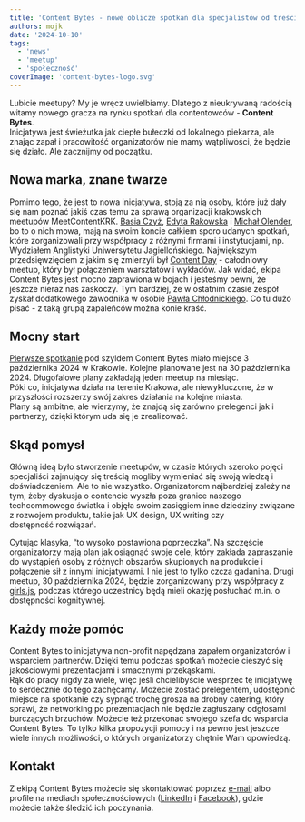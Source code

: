 ```yaml
---
title: 'Content Bytes - nowe oblicze spotkań dla specjalistów od treści'
authors: mojk
date: '2024-10-10'
tags:
  - 'news'
  - 'meetup'
  - 'społeczność'
coverImage: 'content-bytes-logo.svg'
---
```

Lubicie meetupy? My je wręcz uwielbiamy. Dlatego z nieukrywaną radością witamy nowego gracza na rynku spotkań dla contentowców - **Content Bytes**.  
Inicjatywa jest świeżutka jak ciepłe bułeczki od lokalnego piekarza, ale znając zapał i pracowitość organizatorów nie mamy wątpliwości, że będzie się działo. Ale zacznijmy od początku.

<!--truncate-->

## Nowa marka, znane twarze

Pomimo tego, że jest to nowa inicjatywa, stoją za nią osoby, które już dały się nam poznać jakiś czas temu za sprawą organizacji krakowskich meetupów MeetContentKRK. [Basia Czyż](https://www.linkedin.com/in/barbara-szwarc), [Edyta Rakowska](https://www.linkedin.com/in/edyta-rakowska) i [Michał Olender](https://www.linkedin.com/in/michal-olender), bo to o nich mowa, mają na swoim koncie całkiem sporo udanych spotkań, które zorganizowali przy współpracy z różnymi firmami i instytucjami, np. Wydziałem Anglistyki Uniwersytetu Jagiellońskiego. Największym przedsięwzięciem z jakim się zmierzyli był [Content Day](https://techwriter.pl/meet-content-krk-content-day-podsumowanie/) - całodniowy meetup, który był połączeniem warsztatów i wykładów. Jak widać, ekipa Content Bytes jest mocno zaprawiona w bojach i jesteśmy pewni, że jeszcze nieraz nas zaskoczy. Tym bardziej, że w ostatnim czasie zespół zyskał dodatkowego zawodnika w osobie [Pawła Chłodnickiego](https://www.linkedin.com/in/pawelchlodnicki). Co tu dużo pisać - z taką grupą zapaleńców można konie kraść.

## Mocny start

[Pierwsze spotkanie](https://techwriter.pl/content-bytes-pazdziernik-2024) pod szyldem Content Bytes miało miejsce 3 października 2024 w Krakowie. Kolejne planowane jest na 30 października 2024. Długofalowe plany zakładają jeden meetup na miesiąc.   
Póki co, inicjatywa działa na terenie Krakowa, ale niewykluczone, że w przyszłości rozszerzy swój zakres działania na kolejne miasta.  
Plany są ambitne, ale wierzymy, że znajdą się zarówno prelegenci jak i partnerzy, dzięki którym uda się je zrealizować.

## Skąd pomysł

Główną ideą było stworzenie meetupów, w czasie których szeroko pojęci specjaliści zajmujący się treścią mogliby wymieniać się swoją wiedzą i doświadczeniem. Ale to nie wszystko. Organizatorom najbardziej zależy na tym, żeby dyskusja o contencie wyszła poza granice naszego techcommowego światka i objęła swoim zasięgiem inne dziedziny związane z rozwojem produktu, takie jak UX design, UX writing czy dostępność rozwiązań.

Cytując klasyka, “to wysoko postawiona poprzeczka”. Na szczęście organizatorzy mają plan jak osiągnąć swoje cele, który zakłada zapraszanie do wystąpień osoby z różnych obszarów skupionych na produkcie i połączenie sił z innymi inicjatywami. I nie jest to tylko czcza gadanina. Drugi meetup, 30 października 2024, będzie zorganizowany przy współpracy z [girls.js](https://girlsjs.pl/), podczas którego uczestnicy będą mieli okazję posłuchać m.in. o dostępności kognitywnej.

## Każdy może pomóc

Content Bytes to inicjatywa non-profit napędzana zapałem organizatorów i wsparciem partnerów. Dzięki temu podczas spotkań możecie cieszyć się jakościowymi prezentacjami i smacznymi przekąskami.  
Rąk do pracy nigdy za wiele, więc jeśli chcielibyście wesprzeć tę inicjatywę to serdecznie do tego zachęcamy. Możecie zostać prelegentem, udostępnić miejsce na spotkanie czy sypnąć trochę grosza na drobny catering, który sprawi, że networking po prezentacjach nie będzie zagłuszany odgłosami burczących brzuchów. Możecie też przekonać swojego szefa do wsparcia Content Bytes. To tylko kilka propozycji pomocy i na pewno jest jeszcze wiele innych możliwości, o których organizatorzy chętnie Wam opowiedzą.

## Kontakt

Z ekipą Content Bytes możecie się skontaktować poprzez [e-mail](mailto:contentbytes.krk@gmail.com) albo profile na mediach społecznościowych ([LinkedIn](https://www.linkedin.com/company/content-bytes/) i [Facebook](https://www.facebook.com/people/Content-Bytes/61564025612434/)), gdzie możecie także śledzić ich poczynania.
